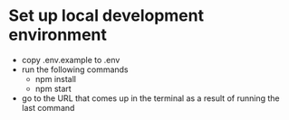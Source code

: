 # Set up local development environment

- copy .env.example to .env
- run the following commands
    - npm install
    - npm start
- go to the URL that comes up in the terminal as a result of running the last command 
